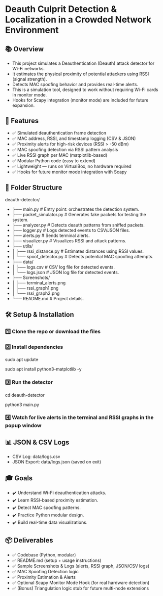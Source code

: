 # Deauth Culprit Detection & Localization in a Crowded Network Environment

## 📚 Overview

- This project simulates a Deauthentication (Deauth) attack detector for Wi-Fi networks.
- It estimates the physical proximity of potential attackers using RSSI (signal strength).
- Detects MAC spoofing behavior and provides real-time alerts.
- This is a simulation tool, designed to work without requiring Wi-Fi cards in monitor mode.
- Hooks for Scapy integration (monitor mode) are included for future expansion.

## 🚀 Features

- ✅ Simulated deauthentication frame detection
- ✅ MAC address, RSSI, and timestamp logging (CSV & JSON)
- ✅ Proximity alerts for high-risk devices (RSSI > -50 dBm)
- ✅ MAC spoofing detection via RSSI pattern analysis
- ✅ Live RSSI graph per MAC (matplotlib-based)
- ✅ Modular Python code (easy to extend)
- ✅ Lightweight — runs on VirtualBox, no hardware required
- ✅ Hooks for future monitor mode integration with Scapy

## 📂 Folder Structure

deauth-detector/
- ├── main.py                  # Entry point: orchestrates the detection system.
- ├── packet_simulator.py      # Generates fake packets for testing the system.
- ├── analyzer.py              # Detects deauth patterns from sniffed packets.
- ├── logger.py                # Logs detected events to CSV/JSON files.
- ├── alerts.py                # Sends terminal alerts.
- ├── visualizer.py            # Visualizes RSSI and attack patterns.
- ├── utils/
- │ ├── rssi_distance.py       # Estimates distances using RSSI values.
- │ └── spoof_detector.py      # Detects potential MAC spoofing attempts.
- ├── data/
- │ ├── logs.csv               # CSV log file for detected events.
- │ └── logs.json              # JSON log file for detected events.
- ├── Screenshots/
- │ ├── terminal_alerts.png
- │ ├── rssi_graph1.png
- │ └── rssi_graph2.png
- └── README.md               # Project details.

## 🛠️ Setup & Installation

### 1️⃣ Clone the repo or download the files

### 2️⃣ Install dependencies
sudo apt update

sudo apt install python3-matplotlib -y

### 3️⃣ Run the detector
cd deauth-detector

python3 main.py

### 4️⃣ Watch for live alerts in the terminal and RSSI graphs in the popup window

## 📊 JSON & CSV Logs

- CSV Log: data/logs.csv
- JSON Export: data/logs.json (saved on exit)

## 🎓 Goals

- ✔️ Understand Wi-Fi deauthentication attacks.
- ✔️ Learn RSSI-based proximity estimation.
- ✔️ Detect MAC spoofing patterns.
- ✔️ Practice Python modular design.
- ✔️ Build real-time data visualizations.

## 📦 Deliverables

- ✅ Codebase (Python, modular)
- ✅ README.md (setup + usage instructions)
- ✅ Sample Screenshots & Logs (alerts, RSSI graph, JSON/CSV logs)
- ✅ MAC Spoofing Detection logic
- ✅ Proximity Estimation & Alerts
- ✅ Optional Scapy Monitor Mode Hook (for real hardware detection)
- ✅ (Bonus) Triangulation logic stub for future multi-node extensions
